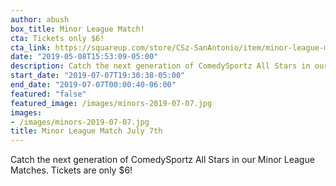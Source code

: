 ```yaml
---
author: abush
box_title: Minor League Match!
cta: Tickets only $6!
cta_link: https://squareup.com/store/CSz-SanAntonio/item/minor-league-match-july
date: "2019-05-08T15:53:09-05:00"
description: Catch the next generation of ComedySportz All Stars in our Minor League Matches.
start_date: "2019-07-07T19:30:38-05:00"
end_date: "2019-07-07T00:00:40-06:00"
featured: "false"
featured_image: /images/minors-2019-07-07.jpg
images:
- /images/minors-2019-07-07.jpg
title: Minor League Match July 7th
---
```


Catch the next generation of ComedySportz All Stars in our Minor League Matches.
Tickets are only $6!
